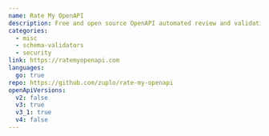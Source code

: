 ```yaml
---
name: Rate My OpenAPI
description: Free and open source OpenAPI automated review and validation tool.
categories:
  - misc
  - schema-validators
  - security
link: https://ratemyopenapi.com
languages:
  go: true
repo: https://github.com/zuplo/rate-my-openapi
openApiVersions:
  v2: false
  v3: true
  v3_1: true
  v4: false
---
```

